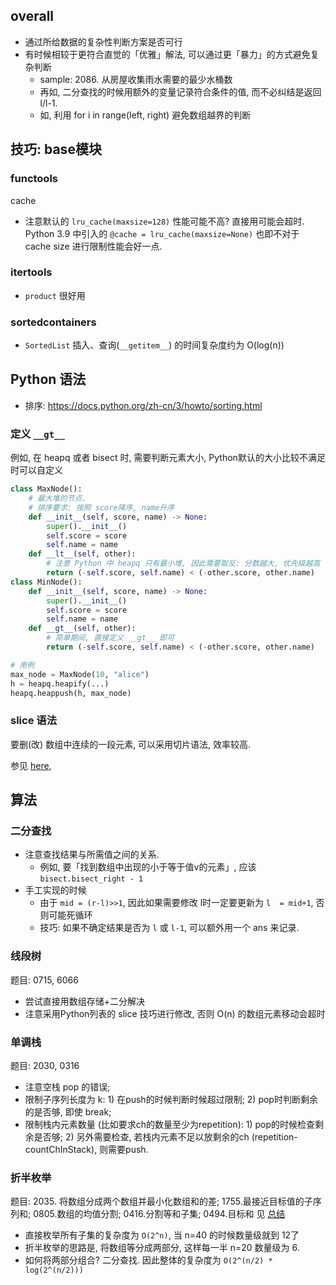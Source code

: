 ## overall

- 通过所给数据的复杂性判断方案是否可行
- 有时候相较于更符合直觉的「优雅」解法, 可以通过更「暴力」的方式避免复杂判断
    - sample: 2086. 从房屋收集雨水需要的最少水桶数
    - 再如, 二分查找的时候用额外的变量记录符合条件的值, 而不必纠结是返回 l/l-1.
    - 如, 利用 for i in range(left, right) 避免数组越界的判断

## 技巧: base模块

### functools

cache

- 注意默认的 `lru_cache(maxsize=128)` 性能可能不高? 直接用可能会超时. Python 3.9 中引入的 `@cache = lru_cache(maxsize=None)` 也即不对于 cache size 进行限制性能会好一点.

### itertools

- `product` 很好用

### sortedcontainers

- `SortedList` 插入、查询(`__getitem__`) 的时间复杂度约为 O(log(n))


## Python 语法

- 排序: <https://docs.python.org/zh-cn/3/howto/sorting.html>

### 定义 `__gt__`

例如, 在 heapq 或者 bisect 时, 需要判断元素大小, Python默认的大小比较不满足时可以自定义

```python
class MaxNode():
    # 最大堆的节点. 
    # 排序要求: 按照 score降序, name升序
    def __init__(self, score, name) -> None:
        super().__init__()
        self.score = score
        self.name = name
    def __lt__(self, other):
        # 注意 Python 中 heapq 只有最小堆, 因此需要取反: 分数越大, 优先级越高
        return (-self.score, self.name) < (-other.score, other.name)
class MinNode():
    def __init__(self, score, name) -> None:
        super().__init__()
        self.score = score
        self.name = name
    def __gt__(self, other):
        # 简单期间, 直接定义 __gt__ 即可
        return (-self.score, self.name) < (-other.score, other.name)

# 用例
max_node = MaxNode(10, "alice")
h = heapq.heapify(...)
heapq.heappush(h, max_node)
```


### slice 语法

要删(改) 数组中连续的一段元素, 可以采用切片语法, 效率较高.

参见 [here](https://leetcode.cn/problems/count-integers-in-intervals/solution/chun-er-fen-by-migeater-t5kh/),

## 算法

### 二分查找

- 注意查找结果与所需值之间的关系.
    - 例如, 要「找到数组中出现的小于等于值v的元素」, 应该 `bisect.bisect_right - 1`
- 手工实现的时候
    - 由于 `mid = (r-l)>>1`, 因此如果需要修改 l时一定要更新为 `l  = mid+1`, 否则可能死循环
    - 技巧: 如果不确定结果是否为 `l` 或 `l-1`, 可以额外用一个 ans 来记录.

### 线段树

题目: 0715, 6066

- 尝试直接用数组存储+二分解决
- 注意采用Python列表的 slice 技巧进行修改, 否则 O(n) 的数组元素移动会超时

### 单调栈

题目: 2030, 0316

- 注意空栈 pop 的错误;
- 限制子序列长度为 k: 1) 在push的时候判断时候超过限制; 2) pop时判断剩余的是否够, 即使 break;
- 限制栈内元素数量 (比如要求ch的数量至少为repetition): 1) pop的时候检查剩余是否够; 2) 另外需要检查, 若栈内元素不足以放剩余的ch (repetition-countChInStack), 则需要push.

### 折半枚举

题目: 2035. 将数组分成两个数组并最小化数组和的差; 1755.最接近目标值的子序列和; 0805.数组的均值分割; 0416.分割等和子集; 0494.目标和 见 [总结](https://leetcode.cn/problems/closest-subsequence-sum/solution/by-mountain-ocean-1s0v/)

- 直接枚举所有子集的复杂度为 `O(2^n)`, 当 n=40 的时候数量级就到 12了
- 折半枚举的思路是, 将数组等分成两部分, 这样每一半 n=20 数量级为 6.
- 如何将两部分组合? 二分查找. 因此整体的复杂度为 `O(2^(n/2) * log(2^(n/2)))`
